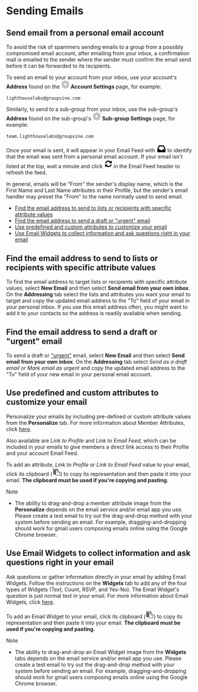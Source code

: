 # Sending Emails


<span id="gv-3send-2sendInbox"></span>
## Send email from a personal email account

<span class=highlight>
  
To avoid the risk of spammers sending emails to a group from a possibly compromised email account, after emailing from your inbox, a confirmation mail is emailed to the sender where the sender must confirm the email send before it can be forwarded to its recipients.

</span> <!-- highlight -->

To send an email to your account from your inbox, use your account's **Address** found on the <img src="/docimages/transparent-gear-icon.png" height="22"> **Account Settings** page, for example:

```
lighthouselabs@groupvine.com
```

<span class="g4s sub"> 

Similarly, to send to a sub-group from your inbox, use the sub-group's **Address** found on the sub-group's 
<img src="/docimages/transparent-gear-icon.png" height="22"> **Sub-group Settings** page, for example:

```
team.lighthouselabs@groupvine.com
```

</span> <!-- g4s sub -->

Once your email is sent, it will appear in your Email Feed with <img src="/docimages/sent-from-inbox-icon.png" height="22"> to 
identify that the email was sent from a personal email account.  If your email isn't listed at the top, wait a minute and click <img src="/docimages/refresh-feed-icon.png" width="22"> in the Email Feed header to 
refresh the feed.

In general, emails will be "From" the sender's display name, which is the
First Name and Last Name attributes in their Profile, but the sender's email handler may preset the "From" to 
the name normally used to send email.

* [Find the email address to send to lists or recipients with specific attribute values](#gv-3send-2sendInbox-listattraddr)
* [Find the email address to send a draft or "urgent" email](#gv-3send-2sendInbox-drafturgentaddr)
* [Use predefined and custom attributes to customize your email](#gv-3send-2sendInbox-useattrs)
* [Use Email Widgets to collect information and ask questions right in your email](#gv-3send-2sendInbox-useews)


<span id="gv-3send-2sendInbox-listattraddr"></span>
## Find the email address to send to lists or recipients with specific attribute values

To find the email address to target lists or recipients with specific attribute values, select **New Email** and then select **Send email from 
your own inbox**.  On the **Addressing** tab select the lists and attributes you want your email to target and copy the updated email 
address to the "To" field of your email in your personal inbox.  If you use this email address often, you might want to add it to your contacts so the address is readily available when sending.

<span id="gv-3send-2sendInbox-drafturgentaddr"></span>
## Find the email address to send a draft or "urgent" email

To send a draft or ["urgent"](/3-send/3-sendTexts.md?[LINK-QARGS-DOC]#gv-2members-3sendTexts) email, 
select **New Email** and then select **Send email from your own inbox**.  On the **Addressing** tab select *Send as a draft email* 
or *Mark email as urgent* and copy the updated email address to the "To" field of your new email in your personal email account.  

<span id="gv-3send-2sendInbox-useattrs"></span>
## Use predefined and custom attributes to customize your email

Personalize your emails by including pre-defined or custom attribute values from the **Personalize** tab.  For more information about Member Attributes,
click [here](/2-members/4-membersattributes.md?[LINK-QARGS-DOC]#gv-2members-4membersattributes).  

Also available are *Link to Profile* and *Link to Email Feed*, which can be included in your emails to give members a direct link access to their Profile and your account Email Feed.

<span class=highlight>
  
To add an attribute, *Link to Profile* or *Link to Email Feed* value to your email, click its clipboard (<img src="/docimages/clipboard-icon.png" width="22">) to copy its representation and then paste it into your email.  **The clipboard must be used if you're copying and pasting.**

</span> <!-- highlight -->

Note

* The ability to drag-and-drop a member attribute image 
from the **Personalize** depends on the email service 
and/or email app you use.  Please create a test email to try out the drag-and-drop 
method with your system before sending an email. For example, dragging-and-dropping should 
work for gmail users composing emails online using the 
Google Chrome browser.

<span id="gv-3send-2sendInbox-useews"></span>
## Use Email Widgets to collect information and ask questions right in your email

Ask questions or gather information directly in your email by adding Email Widgets.  Follow 
the instructions on the **Widgets** tab to add any of the four types of Widgets
(Text, Count, RSVP, and Yes-No).  The Email Widget's question is just normal text in your email.  For more information about Email Widgets,
click [here](/5-widgets/1-ewIntro.md?[LINK-QARGS-DOC]).

<span class=highlight>
  
To add an Email Widget to your email, click its clipboard (<img src="/docimages/clipboard-icon.png" width="22">) to copy its representation and then paste it into your email.  **The clipboard must be used if you're copying and pasting.**

</span> <!-- highlight -->

Note

* The ability to drag-and-drop an Email Widget image 
from the **Widgets** tabs depends on the email service 
and/or email app you use.  Please create a test email to try out the drag-and-drop 
method with your system before sending an email. For example, dragging-and-dropping should 
work for gmail users composing emails online using the 
Google Chrome browser.
